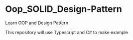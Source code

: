 # Oop_SOLID_Design-Pattern
Learn OOP and Design Pattern

This repository will use Typescript and C# to make example
